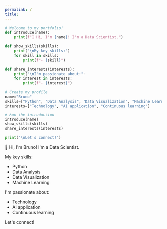 ```yaml
---
permalink: /
title: 
---
```

```python
# Welcome to my portfolio!   
def introduce(name):
    print(f"👋 Hi, I'm {name}! I'm a Data Scientist.")

def show_skills(skills):
    print("\nMy key skills:")
    for skill in skills:
        print(f"- {skill}")

def share_interests(interests):
    print("\nI'm passionate about:")
    for interest in interests:
        print(f"- {interest}")

# Create my profile
name="Bruno"
skills=["Python", "Data Analysis", "Data Visualization", "Machine Learning"]
interests=["Technology", "AI application", "Continuous learning"]

# Run the introduction
introduce(name)
show_skills(skills)
share_interests(interests)

print("\nLet's connect!")
```
👋 Hi, I'm Bruno!
I'm a Data Scientist.

My key skills:
- Python
- Data Analysis
- Data Visualization
- Machine Learning

I'm passionate about:
- Technology
- AI application
- Continuous learning

Let's connect!
